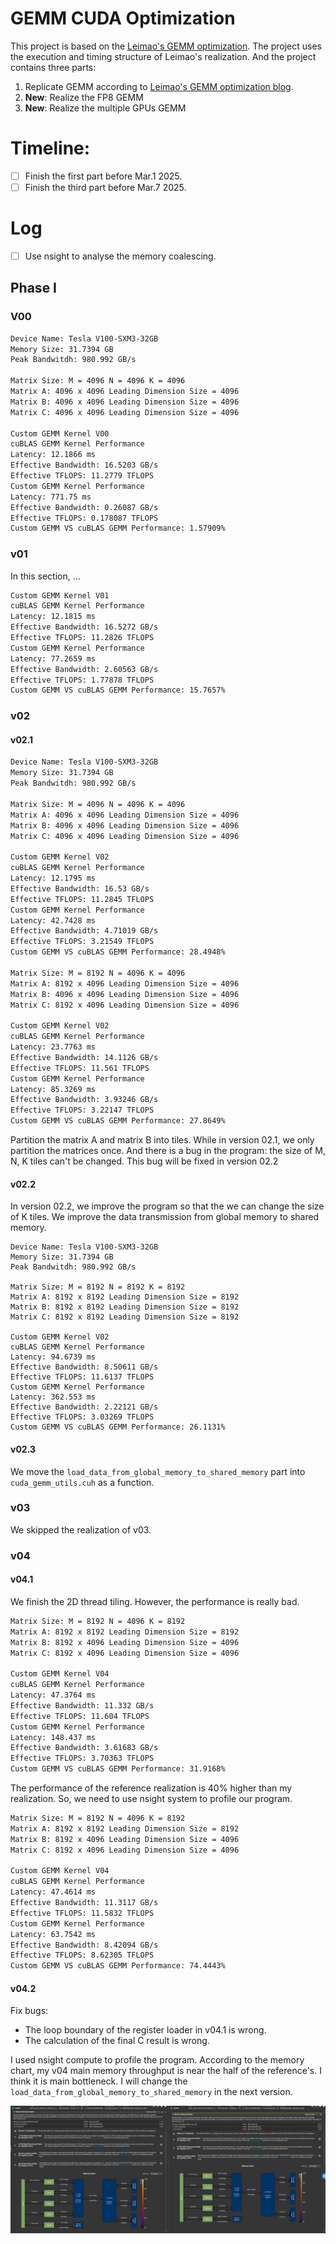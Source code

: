 # GEMM CUDA Optimization

This project is based on the [Leimao's GEMM optimization](https://github.com/leimao/CUDA-GEMM-Optimization.git). 
The project uses the execution and timing structure of Leimao's realization. And the project contains three parts:
1. Replicate GEMM according to [Leimao's GEMM optimization blog](https://leimao.github.io/article/CUDA-Matrix-Multiplication-Optimization).
2. **New**: Realize the FP8 GEMM
3. **New**: Realize the multiple GPUs GEMM

# Timeline:

- [ ] Finish the first part before Mar.1 2025.
- [ ] Finish the third part before Mar.7 2025.

# Log

- [ ] Use nsight to analyse the memory coalescing.

## Phase I

### V00

```bash
Device Name: Tesla V100-SXM3-32GB
Memory Size: 31.7394 GB
Peak Bandwitdh: 980.992 GB/s

Matrix Size: M = 4096 N = 4096 K = 4096
Matrix A: 4096 x 4096 Leading Dimension Size = 4096
Matrix B: 4096 x 4096 Leading Dimension Size = 4096
Matrix C: 4096 x 4096 Leading Dimension Size = 4096

Custom GEMM Kernel V00
cuBLAS GEMM Kernel Performance
Latency: 12.1866 ms
Effective Bandwidth: 16.5203 GB/s
Effective TFLOPS: 11.2779 TFLOPS
Custom GEMM Kernel Performance
Latency: 771.75 ms
Effective Bandwidth: 0.26087 GB/s
Effective TFLOPS: 0.178087 TFLOPS
Custom GEMM VS cuBLAS GEMM Performance: 1.57909%
```

### v01

In this section, ...

```bash
Custom GEMM Kernel V01
cuBLAS GEMM Kernel Performance
Latency: 12.1815 ms
Effective Bandwidth: 16.5272 GB/s
Effective TFLOPS: 11.2826 TFLOPS
Custom GEMM Kernel Performance
Latency: 77.2659 ms
Effective Bandwidth: 2.60563 GB/s
Effective TFLOPS: 1.77878 TFLOPS
Custom GEMM VS cuBLAS GEMM Performance: 15.7657%
```



### v02

#### v02.1
```bash
Device Name: Tesla V100-SXM3-32GB
Memory Size: 31.7394 GB
Peak Bandwitdh: 980.992 GB/s

Matrix Size: M = 4096 N = 4096 K = 4096
Matrix A: 4096 x 4096 Leading Dimension Size = 4096
Matrix B: 4096 x 4096 Leading Dimension Size = 4096
Matrix C: 4096 x 4096 Leading Dimension Size = 4096

Custom GEMM Kernel V02
cuBLAS GEMM Kernel Performance
Latency: 12.1795 ms
Effective Bandwidth: 16.53 GB/s
Effective TFLOPS: 11.2845 TFLOPS
Custom GEMM Kernel Performance
Latency: 42.7428 ms
Effective Bandwidth: 4.71019 GB/s
Effective TFLOPS: 3.21549 TFLOPS
Custom GEMM VS cuBLAS GEMM Performance: 28.4948%

Matrix Size: M = 8192 N = 4096 K = 4096
Matrix A: 8192 x 4096 Leading Dimension Size = 4096
Matrix B: 4096 x 4096 Leading Dimension Size = 4096
Matrix C: 8192 x 4096 Leading Dimension Size = 4096

Custom GEMM Kernel V02
cuBLAS GEMM Kernel Performance
Latency: 23.7763 ms
Effective Bandwidth: 14.1126 GB/s
Effective TFLOPS: 11.561 TFLOPS
Custom GEMM Kernel Performance
Latency: 85.3269 ms
Effective Bandwidth: 3.93246 GB/s
Effective TFLOPS: 3.22147 TFLOPS
Custom GEMM VS cuBLAS GEMM Performance: 27.8649%
```

Partition the matrix A and matrix B into tiles. While in version 02.1, we only partition the matrices once. And there is a bug in the program: the size of M, N, K tiles can't be changed. This bug will be fixed in version 02.2

#### v02.2
In version 02.2, we improve the program so that the we can change the size of K tiles. We improve the data transmission from global memory to shared memory.

```
Device Name: Tesla V100-SXM3-32GB
Memory Size: 31.7394 GB
Peak Bandwitdh: 980.992 GB/s

Matrix Size: M = 8192 N = 8192 K = 8192
Matrix A: 8192 x 8192 Leading Dimension Size = 8192
Matrix B: 8192 x 8192 Leading Dimension Size = 8192
Matrix C: 8192 x 8192 Leading Dimension Size = 8192

Custom GEMM Kernel V02
cuBLAS GEMM Kernel Performance
Latency: 94.6739 ms
Effective Bandwidth: 8.50611 GB/s
Effective TFLOPS: 11.6137 TFLOPS
Custom GEMM Kernel Performance
Latency: 362.553 ms
Effective Bandwidth: 2.22121 GB/s
Effective TFLOPS: 3.03269 TFLOPS
Custom GEMM VS cuBLAS GEMM Performance: 26.1131%
```

#### v02.3

We move the `load_data_from_global_memory_to_shared_memory` part into `cuda_gemm_utils.cuh` as a function.

### v03 

We skipped the realization of v03.

### v04

#### v04.1
We finish the 2D thread tiling. However, the performance is really bad. 

```bash
Matrix Size: M = 8192 N = 4096 K = 8192
Matrix A: 8192 x 8192 Leading Dimension Size = 8192
Matrix B: 8192 x 4096 Leading Dimension Size = 4096
Matrix C: 8192 x 4096 Leading Dimension Size = 4096

Custom GEMM Kernel V04
cuBLAS GEMM Kernel Performance
Latency: 47.3764 ms
Effective Bandwidth: 11.332 GB/s
Effective TFLOPS: 11.604 TFLOPS
Custom GEMM Kernel Performance
Latency: 148.437 ms
Effective Bandwidth: 3.61683 GB/s
Effective TFLOPS: 3.70363 TFLOPS
Custom GEMM VS cuBLAS GEMM Performance: 31.9168%
```

The performance of the reference realization is 40% higher than my realization. So, we need to use nsight system to profile our program.
```bash
Matrix Size: M = 8192 N = 4096 K = 8192
Matrix A: 8192 x 8192 Leading Dimension Size = 8192
Matrix B: 8192 x 4096 Leading Dimension Size = 4096
Matrix C: 8192 x 4096 Leading Dimension Size = 4096

Custom GEMM Kernel V04
cuBLAS GEMM Kernel Performance
Latency: 47.4614 ms
Effective Bandwidth: 11.3117 GB/s
Effective TFLOPS: 11.5832 TFLOPS
Custom GEMM Kernel Performance
Latency: 63.7542 ms
Effective Bandwidth: 8.42094 GB/s
Effective TFLOPS: 8.62305 TFLOPS
Custom GEMM VS cuBLAS GEMM Performance: 74.4443%
```

#### v04.2
Fix bugs:
- The loop boundary of the register loader in v04.1 is wrong.
- The calculation of the final C result is wrong.

I used nsight compute to profile the program. According to the memory chart, my v04 main memory throughput is near the half of the reference's. I think it is main bottleneck. I will change the `load_data_from_global_memory_to_shared_memory` in the next version.

![alt text](./properties/v04.1-ncu-memory_chart.png)